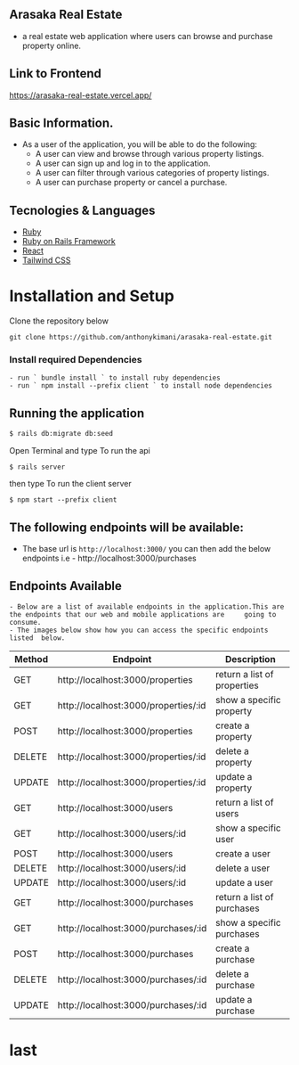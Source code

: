 ## Arasaka Real Estate
- a real estate web application where users can browse and purchase property online.

## Link to Frontend
https://arasaka-real-estate.vercel.app/

## Basic Information.
- As a user of the application, you will be able to do the following:
   - A user can view and browse through  various property listings.
   - A user can sign up and log in to the application.
   - A user can filter through various categories of property listings.
   - A user can purchase property or cancel a purchase.

## Tecnologies & Languages

- [Ruby](https://www.ruby-lang.org/en/)
- [Ruby on Rails Framework](https://rubyonrails.org/)
- [React](https://reactjs.org/)
- [Tailwind CSS](https://v2.tailwindcss.com/docs/installation)

# Installation and Setup

Clone the repository below

```
git clone https://github.com/anthonykimani/arasaka-real-estate.git
```

### Install required Dependencies

    - run ` bundle install ` to install ruby dependencies
    - run ` npm install --prefix client ` to install node dependencies

## Running the application

```bash
$ rails db:migrate db:seed
```
 Open Terminal and type
To run the api 
```
$ rails server
```

 then type
To run the client server
```
$ npm start --prefix client
```

## The following endpoints will be available:
- The base url is `http://localhost:3000/` you can then add the below endpoints i.e
      - http://localhost:3000/purchases
      
## Endpoints Available
```
- Below are a list of available endpoints in the application.This are the endpoints that our web and mobile applications are     going to consume.
- The images below show how you can access the specific endpoints listed  below.
```
      
| Method | Endpoint                             | Description                           |
| ------ | -------------------------------      | ------------------------------------- |
| GET    | http://localhost:3000/properties     | return a list of properties           | 
| GET    | http://localhost:3000/properties/:id | show a specific property              | 
| POST   | http://localhost:3000/properties     | create a property                     | 
| DELETE | http://localhost:3000/properties/:id | delete a property                     |
| UPDATE | http://localhost:3000/properties/:id | update a property                     | 
| GET    | http://localhost:3000/users          | return a list of users                | 
| GET    | http://localhost:3000/users/:id      | show a specific user                  | 
| POST   | http://localhost:3000/users          | create a user                         | 
| DELETE | http://localhost:3000/users/:id      | delete a user                         |
| UPDATE | http://localhost:3000/users/:id      | update a user                         | 
| GET    | http://localhost:3000/purchases      | return a list of purchases            | 
| GET    | http://localhost:3000/purchases/:id  | show a specific purchases             | 
| POST   | http://localhost:3000/purchases      | create a purchase                     | 
| DELETE | http://localhost:3000/purchases/:id  | delete a purchase                     |
| UPDATE | http://localhost:3000/purchases/:id  | update a purchase                     | 

# last
